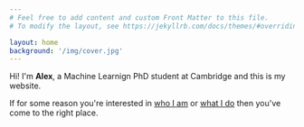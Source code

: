 ```yaml
---
# Feel free to add content and custom Front Matter to this file.
# To modify the layout, see https://jekyllrb.com/docs/themes/#overriding-theme-defaults

layout: home
background: '/img/cover.jpg'
---
```


Hi! I'm **Alex**, a Machine Learnign PhD student at Cambridge and this is my website. 

If for some reason you're interested in [who I am](/about) or [what I do](/research) then you've come to the right place.


